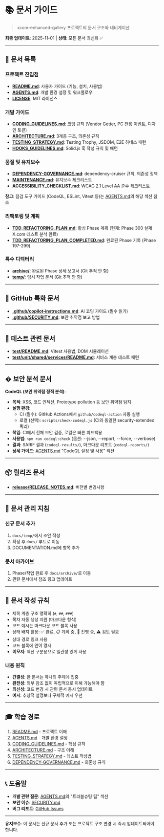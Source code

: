 # 📚 문서 가이드

> xcom-enhanced-gallery 프로젝트의 문서 구조와 네비게이션

**최종 업데이트**: 2025-11-01 | **상태**: 모든 문서 최신화 ✅

---

## 📖 문서 목록

### 프로젝트 진입점

- **[README.md](../README.md)**: 사용자 가이드 (기능, 설치, 사용법)
- **[AGENTS.md](../AGENTS.md)**: 개발 환경 설정 및 워크플로우
- **[LICENSE](../LICENSE)**: MIT 라이선스

### 개발 가이드

- **[CODING_GUIDELINES.md](./CODING_GUIDELINES.md)**: 코딩 규칙 (Vendor Getter,
  PC 전용 이벤트, 디자인 토큰)
- **[ARCHITECTURE.md](./ARCHITECTURE.md)**: 3계층 구조, 의존성 규칙
- **[TESTING_STRATEGY.md](./TESTING_STRATEGY.md)**: Testing Trophy, JSDOM, E2E
  하네스 패턴
- **[HOOKS_GUIDELINES.md](./HOOKS_GUIDELINES.md)**: Solid.js 훅 작성 규칙 및
  패턴

### 품질 및 유지보수

- **[DEPENDENCY-GOVERNANCE.md](./DEPENDENCY-GOVERNANCE.md)**: dependency-cruiser
  규칙, 의존성 정책
- **[MAINTENANCE.md](./MAINTENANCE.md)**: 유지보수 체크리스트
- **[ACCESSIBILITY_CHECKLIST.md](./ACCESSIBILITY_CHECKLIST.md)**: WCAG 2.1 Level
  AA 준수 체크리스트

**참고**: 점검 도구 가이드 (CodeQL, ESLint, Vitest 등)는
[AGENTS.md](../AGENTS.md)의 해당 섹션 참조

### 리팩토링 및 계획

- **[TDD_REFACTORING_PLAN.md](./TDD_REFACTORING_PLAN.md)**: 활성 Phase 계획
  (현재: Phase 300 실제 X.com 테스트 분석 완료)
- **[TDD_REFACTORING_PLAN_COMPLETED.md](./TDD_REFACTORING_PLAN_COMPLETED.md)**:
  완료된 Phase 기록 (Phase 197-299)

### 특수 디렉터리

- **[archive/](./archive/)**: 완료된 Phase 상세 보고서 (Git 추적 안 함)
- **[temp/](./temp/)**: 임시 작업 문서 (Git 추적 안 함)

---

## 🔧 GitHub 특화 문서

- **[.github/copilot-instructions.md](../.github/copilot-instructions.md)**: AI
  코딩 가이드 (필수 읽기)
- **[.github/SECURITY.md](../.github/SECURITY.md)**: 보안 취약점 보고 방법

---

## 🧪 테스트 관련 문서

- **[test/README.md](../test/README.md)**: Vitest 사용법, DOM 시뮬레이션
- **[test/unit/shared/services/README.md](../test/unit/shared/services/README.md)**:
  서비스 계층 테스트 패턴

---

## � 보안 분석 문서

**CodeQL (보안 취약점 정적 분석)**:

- **목적**: XSS, 코드 인젝션, Prototype pollution 등 보안 취약점 탐지
- **실행 환경**:
  - CI (필수): GitHub Actions에서 `github/codeql-action` 자동 실행
  - 로컬 (선택): `scripts/check-codeql.js` (CI와 동일한 security-extended 쿼리)
- **책임**: CI에서 전체 보안 검증, 로컬은 빠른 피드백용
- **사용법**: `npm run codeql:check` (옵션: --json, --report, --force,
  --verbose)
- **결과**: SARIF 결과 (`codeql-results/`), 마크다운 리포트 (`codeql-reports/`)
- **상세 가이드**: [AGENTS.md](../AGENTS.md) "CodeQL 설정 및 사용" 섹션

---

## 📦 릴리즈 문서

- **[release/RELEASE_NOTES.md](../release/RELEASE_NOTES.md)**: 버전별 변경사항

---

## 🔄 문서 관리 지침

### 신규 문서 추가

1. `docs/temp/`에서 초안 작성
2. 확정 후 `docs/` 루트로 이동
3. DOCUMENTATION.md에 항목 추가

### 문서 아카이브

1. Phase/작업 완료 후 `docs/archive/`로 이동
2. 관련 문서에서 참조 링크 업데이트

---

## 📝 문서 작성 규칙

- 제목 계층 구조 명확히 (`#`, `##`, `###`)
- 목차 자동 생성 지원 (마크다운 형식)
- 코드 예시는 마크다운 코드 블록 사용
- 상태 배지 활용: ✅ 완료, 📋 계획 중, 🔄 진행 중, ⚠️ 검토 필요
- 상대 경로 링크 사용
- 코드 블록에 언어 명시
- **이모지**: 섹션 구분용으로 일관성 있게 사용

### 내용 원칙

- **간결성**: 한 문서는 하나의 주제에 집중
- **완전성**: 외부 참조 없이 독립적으로 이해 가능해야 함
- **최신성**: 코드 변경 시 관련 문서 동시 업데이트
- **예시**: 추상적 설명보다 구체적 예시 우선

---

## 🎓 학습 경로

1. [README.md](../README.md) - 프로젝트 이해
2. [AGENTS.md](../AGENTS.md) - 개발 환경 설정
3. [CODING_GUIDELINES.md](./CODING_GUIDELINES.md) - 핵심 규칙
4. [ARCHITECTURE.md](./ARCHITECTURE.md) - 구조 이해
5. [TESTING_STRATEGY.md](./TESTING_STRATEGY.md) - 테스트 작성법
6. [DEPENDENCY-GOVERNANCE.md](./DEPENDENCY-GOVERNANCE.md) - 의존성 규칙

---

## 📞 도움말

- **개발 관련 질문**: [AGENTS.md](../AGENTS.md)의 "트러블슈팅 팁" 섹션
- **보안 이슈**: [SECURITY.md](../.github/SECURITY.md)
- **버그 리포트**:
  [GitHub Issues](https://github.com/PiesP/xcom-enhanced-gallery/issues)

---

**유지보수**: 이 문서는 신규 문서 추가 또는 프로젝트 구조 변경 시 즉시
업데이트되어야 합니다.
